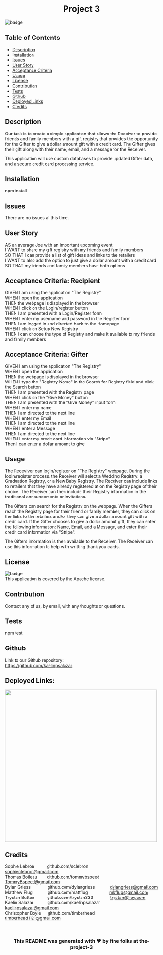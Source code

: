 



<h1 align="center">Project 3</h1>
  
![badge](https://img.shields.io/badge/license-Apache-blue)<br/>
## Table of Contents
- [Description](#description)
- [Installation](#installation)
- [Issues](#issues)
- [User Story](#user_story)
- [Acceptance Criteria](#acceptance_criteria)
- [Usage](#usage)
- [License](#license)
- [Contribution](#contribution)
- [Tests](#tests)
- [Github](#github)
- [Deployed Links](#deployed_links)
- [Credits](#name#github#email)

## Description

Our task is to create a simple application that allows the Receiver to provide friends and family members with a gift registry that provides the opportunity for the Gifter to give a dollar amount gift with a credit card.  The Gifter gives their gift along with their name, email, and a message for the Receiver.   

This application will use custom databases to provide updated Gifter data, and a secure credit card processing service.

## Installation

npm install

## Issues

There are no issues at this time.

## User Story

AS an average Joe with an important upcoming event
<br/>
I WANT to share my gift registry with my friends and family members
<br/>
SO THAT I can provide a list of gift ideas and links to the retailers 
<br/>
I WANT to also add the option to just give a dollar amount with a credit card
<br/>
SO THAT my friends and family members have both options 

## Acceptance Criteria: Recipient

GIVEN I am using the application "The Registry"
<br/>
WHEN I open the application
<br/>
THEN the webpage is displayed in the browser
<br/>
WHEN I click on the Login/register button
<br/>
THEN I am presented with a Login/Register form
<br/>
WHEN I enter my username and password in the Register form
<br/>
THEN I am logged in and directed back to the Homepage
<br/>
WHEN I click on Setup New Registry
<br/>
THEN I can choose the type of Registry and make it available to my friends and family members 
<br/>

## Acceptance Criteria: Gifter

GIVEN I am using the application "The Registry"
<br/>
WHEN I open the application
<br/>
THEN the webpage is displayed in the browser
<br/>
WHEN I type the "Registry Name" in the Search for Registry field and click the Search button
<br/>
THEN I am presented with the Registry page
<br/>
WHEN I click on the "Give Money" button
<br/>
THEN I am presented with the "Give Money" input form 
<br/>
WHEN I enter my name
<br/>
THEN I am directed to the next line
<br/>
WHEN I enter my Email
<br/>
THEN I am directed to the next line
<br/>
WHEN I enter a Message
<br/>
THEN I am directed to the next line
<br/>
WHEN I enter my credit card information via "Stripe"
<br/>
Then I can enter a dollar amount to give

## Usage

The Receviver can login/register on "The Registry" webpage.  During the login/register process, the Receiver will select a Wedding Registry, a Graduation Registry, or a New Baby Registry.  The Receiver can include links to retailers that they have already registered at on the Registry page of their choice.  The Receiver can then include their Registry information in the traditional announcements or invitations. 

The Gifters can search for the Registry on the webpage.  When the Gifters reach the Registry page for their friend or family member, they can click on the links to the retailers and/or they can give a dollar amount gift with a credit card.  If the Gifter chooses to give a dollar amonut gift, they can enter the following information: Name, Email, add a Message, and enter their credit card information via "Stripe".

The Gifters information is then available to the Receiver.  The Receiver can use this information to help with writting thank you cards.


## License

![badge](https://img.shields.io/badge/license-Apache-blue)
<br />
This application is covered by the Apache license.

## Contribution

Contact any of us, by email, with any thoughts or questions.

## Tests

npm test

## Github

Link to our Github repository:
<br/>
https://github.com/kaelinpsalazar

## Deployed Links:



<img src="./public/img/.jpeg" alt="" width="500"/>

## Credits

Sophie Lebron&emsp;&emsp;&emsp;github.com/sclebron&emsp;&emsp;&emsp;&emsp;&emsp;sophieclebron@gmail.com
<br/>
Thomas Boileau&nbsp;&emsp;&emsp;github.com/tommybspeed&nbsp;&emsp;&emsp;TommyBspeed@gmail.com
<br/>
Dylan Griess&emsp;&emsp;&emsp;&emsp;github.com/dylangriess&nbsp;&nbsp;&emsp;&emsp;&emsp;dylangriess@gmail.com
<br/>
Matthew Flug&nbsp;&nbsp;&emsp;&emsp;&emsp;github.com/mattflug&emsp;&emsp;&emsp;&emsp;&emsp;mbflug@gmail.com
<br/>
Trystan Button&emsp;&emsp;&emsp;github.com/trystan333&emsp;&emsp;&emsp;&emsp;trystan@hey.com
<br/>
Kaelin Salazar&nbsp;&emsp;&emsp;&emsp;github.com/kaelinpsalazar&nbsp;&nbsp;&emsp;&emsp;kaelinpsalazar@gmail.com
<br/>
Christopher Boyle&nbsp;&nbsp;&emsp;github.com/timberhead&nbsp;&nbsp;&nbsp;&emsp;&emsp;&emsp;timberhead1121@gmail.com
<br/>
<br/>
<br/>

<h3 align="center">This README was generated with ❤️ by fine folks at the-project-3</h3>

